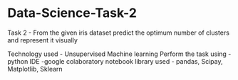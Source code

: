 # Data-Science-Task-2

Task 2 - From the given iris dataset predict the optimum number of clusters and represent it visually

Technology used - Unsupervised Machine learning
Perform the task using - python
IDE -google colaboratory notebook
library used - pandas, Scipay, Matplotlib, Sklearn
